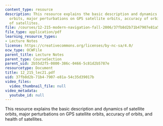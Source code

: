 ```yaml
---
content_type: resource
description: This resource explains the basic description and dynamics of satellite
  orbits, major perturbations on GPS satellite orbits, accuracy of orbits, and health
  of satellites.
file: /courses/12-215-modern-navigation-fall-2006/37fb8d2b71b47907e81a54c35d39017b_12_215_lec21.pdf
file_type: application/pdf
learning_resource_types:
- Lecture Notes
license: https://creativecommons.org/licenses/by-nc-sa/4.0/
ocw_type: OCWFile
parent_title: Lecture Notes
parent_type: CourseSection
parent_uid: 2b55d2f5-0800-386c-0466-5c81d2b5787e
resourcetype: Document
title: 12_215_lec21.pdf
uid: 37fb8d2b-71b4-7907-e81a-54c35d39017b
video_files:
  video_thumbnail_file: null
video_metadata:
  youtube_id: null
---
```

This resource explains the basic description and dynamics of satellite orbits, major perturbations on GPS satellite orbits, accuracy of orbits, and health of satellites.